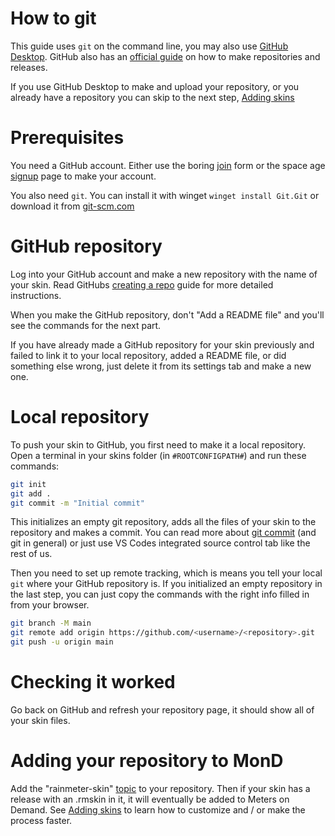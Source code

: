 ---
---

# How to git

This guide uses `git` on the command line, you may also use [GitHub Desktop](https://docs.github.com/en/desktop/installing-and-configuring-github-desktop/overview/creating-your-first-repository-using-github-desktop). GitHub also has an [official guide](https://docs.github.com/en/get-started/quickstart/hello-world) on how to make repositories and releases.

If you use GitHub Desktop to make and upload your repository, or you already have a repository you can skip to the next step, [Adding skins](https://github.com/meters-on-demand/mond-api/wiki/Adding-skins)

# Prerequisites 

You need a GitHub account. Either use the boring [join](https://github.com/join) form or the space age [signup](https://github.com/signup) page to make your account.

You also need `git`. You can install it with winget `winget install Git.Git` or download it from [git-scm.com](https://git-scm.com/download/win)

# GitHub repository

Log into your GitHub account and make a new repository with the name of your skin. Read GitHubs [creating a repo](https://docs.github.com/en/get-started/quickstart/create-a-repo) guide for more detailed instructions.

When you make the GitHub repository, don't "Add a README file" and you'll see the commands for the next part. 

If you have already made a GitHub repository for your skin previously and failed to link it to your local repository, added a README file, or did something else wrong, just delete it from its settings tab and make a new one.

# Local repository

To push your skin to GitHub, you first need to make it a local repository. Open a terminal in your skins folder (in `#ROOTCONFIGPATH#`) and run these commands:

```sh
git init
git add .
git commit -m "Initial commit"
```

This initializes an empty git repository, adds all the files of your skin to the repository and makes a commit. You can read more about [git commit](https://git-scm.com/docs/git-commit) (and git in general) or just use VS Codes integrated source control tab like the rest of us.

Then you need to set up remote tracking, which is means you tell your local `git` where your GitHub repository is. If you initialized an empty repository in the last step, you can just copy the commands with the right info filled in from your browser.

```sh
git branch -M main
git remote add origin https://github.com/<username>/<repository>.git
git push -u origin main
```

# Checking it worked

Go back on GitHub and refresh your repository page, it should show all of your skin files.

# Adding your repository to MonD 

Add the "rainmeter-skin" [topic](https://docs.github.com/en/repositories/managing-your-repositorys-settings-and-features/customizing-your-repository/classifying-your-repository-with-topics) to your repository. Then if your skin has a release with an .rmskin in it, it will eventually be added to Meters on Demand. See [Adding skins](https://github.com/meters-on-demand/mond-api/wiki/Adding-skins) to learn how to customize and / or make the process faster.

